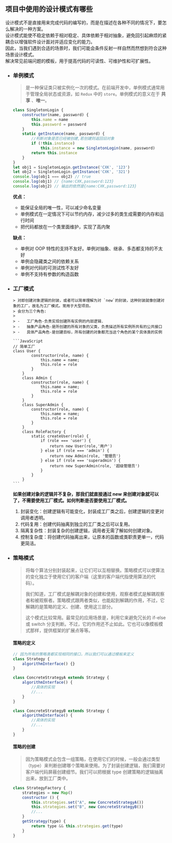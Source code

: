 ## 项目中使用的设计模式有哪些

设计模式不是直接用来完成代码的编写的，而是在描述在各种不同的情况下，要怎么解决的一种方案。  
设计模式能使不稳定依赖于相对稳定、具体依赖于相对抽象，避免回引起麻烦的紧耦合以增强软件设计面对并适应变化的能力。  
因此，当我们遇到合适的场景时，我们可能会条件反射一样自然而然想到符合这种场景设计模式。  
解决常见前端问题的模板，用于提高代码的可读性、可维护性和可扩展性。

-   ### 单例模式

    > 是一种保证类只被实例化一次的模式。在前端开发中，单例模式通常用于管理全局状态或资源，如 `Redux` 中的 `store`。单例模式的意义在于 **共享** 、**唯一**。

    ```javascript
    class SingletonLogin {
        constructor(name, password) {
            this.name = name
            this.password = password
        }
        static getInstance(name, password) {
            //判断对象是否已经被创建,若创建则返回旧对象
            if (!this.instance)
                this.instance = new SingletonLogin(name, password)
            return this.instance
        }
    }
    let obj1 = SingletonLogin.getInstance('CXK', '123')
    let obj2 = SingletonLogin.getInstance('CXK', '321')
    console.log(obj1 === obj2) // true
    console.log(obj1) // {name:CXK,password:123}
    console.log(obj2) // 输出的依然是{name:CXK,password:123}
    ```

    **优点：**

    -   能保证全局的唯一性，可以减少命名变量
    -   单例模式在一定情况下可以节约内存，减少过多的类生成需要的内存和运行时间
    -   把代码都放在一个类里面维护，实现了高内聚

    **缺点：**

    -   单例对 OOP 特性的支持不友好。单例对抽象、继承、多态都支持的不太好
    -   单例会隐藏类之间的依赖关系
    -   单例对代码的可测试性不友好
    -   单例不支持有参数的构造函数

-   ### 工厂模式

        > 对即创建对象逻辑的封装，或者可以简单理解为对 `new`的封装，这种封装就像创建对象的工厂，故名为工厂模式。常用于大型项目。
        > 会分为三个角色:
        >
        > -   工厂角色-负责实现创建所有实例的内部逻辑.
        > -   抽象产品角色-是所创建的所有对象的父类，负责描述所有实例所共有的公共接口
        > -   具体产品角色-是创建目标，所有创建的对象都充当这个角色的某个具体类的实例

        ```JavaScript
        // 简单工厂
        class User {
                constructor(role, name) {
                    this.name = name;
                    this.role = role
                }
            }
            class Admin {
                constructor(role, name) {
                    this.name = name;
                    this.role = role
                }
            }
            class SuperAdmin {
                constructor(role, name) {
                    this.name = name;
                    this.role = role
                }
            }
            class RoleFactory {
                static createUser(role) {
                    if (role === 'user') {
                        return new User(role,'用户')
                    } else if (role === 'admin') {
                        return new Admin(role, '管理员')
                    } else if (role === 'superadmin') {
                        return new SuperAdmin(role, '超级管理员')
                    }
                }
            }
        ```

    **如果创建对象的逻辑并不复杂，那我们就直接通过 new 来创建对象就可以了，不需要使用工厂模式。如何判断是否要使用工厂模式。**

    1. 封装变化：创建逻辑有可能变化，封装成工厂类之后，创建逻辑的变更对调用者透明。
    2. 代码复用：创建代码抽离到独立的工厂类之后可以复用。
    3. 隔离复杂性：封装复杂的创建逻辑，调用者无需了解如何创建对象。
    4. 控制复杂度：将创建代码抽离出来，让原本的函数或类职责更单一，代码更简洁。

-   ### 策略模式

    > 将每个算法分别封装起来，让它们可以互相替换。策略模式可以使算法的变化独立于使用它们的客户端（这里的客户端代指使用算法的代码）。
    >
    > 我们知道，工厂模式是解耦对象的创建和使用，观察者模式是解耦观察者和被观察者。策略模式跟两者类似，也能起到解耦的作用，不过，它解耦的是策略的定义、创建、使用这三部分。
    >
    > 这个模式比较常用。最常见的应用场景是，利用它来避免冗长的 if-else 或 switch 分支判断。不过，它的作用还不止如此。它也可以像模板模式那样，提供框架的扩展点等等。

    #### **策略的定义**

    ```JavaScript
    // 因为所有的策略类都实现相同的接口，所以我们可以通过模板来定义
    class Strategy {
        algorithmInterface() {}
    }

    class ConcreteStrategyA extends Strategy {
        algorithmInterface() {
            //具体的实现
            //...
        }
    }

    class ConcreteStrategyB extends Strategy {
        algorithmInterface() {
            //具体的实现
            //...
        }
    }
    ```

    #### **策略的创建**

    > 因为策略模式会包含一组策略，在使用它们的时候，一般会通过类型（type）来判断创建哪个策略来使用。为了封装创建逻辑，我们需要对客户端代码屏蔽创建细节。我们可以把根据 type 创建策略的逻辑抽离出来，放到工厂类中。

    ```JavaScript
    class StrategyFactory {
        strategies = new Map()
        constructor () {
            this.strategies.set("A", new ConcreteStrategyA())
            this.strategies.set("B", new ConcreteStrategyB())
            //...
        }
        getStrategy(type) {
            return type && this.strategies.get(type)
        }
    }
    ```
